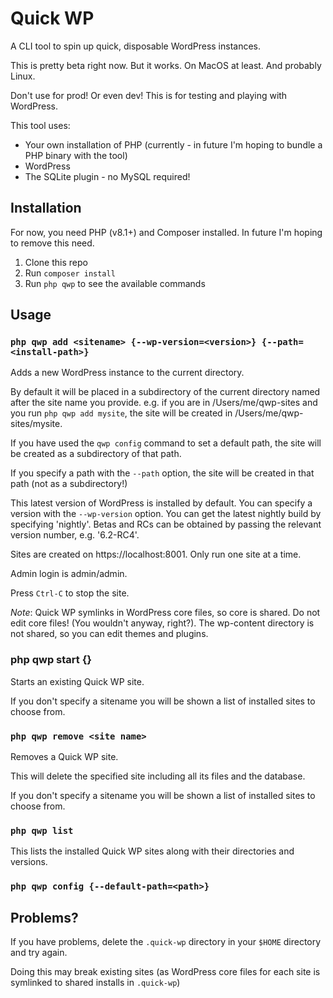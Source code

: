 # Quick WP

A CLI tool to spin up quick, disposable WordPress instances.

This is pretty beta right now. But it works. On MacOS at least. And probably Linux.

Don't use for prod! Or even dev! This is for testing and playing with WordPress.

This tool uses:
 - Your own installation of PHP (currently - in future I'm hoping to bundle a PHP binary with the tool)
 - WordPress
 - The SQLite plugin - no MySQL required!

## Installation

For now, you need PHP (v8.1+) and Composer installed. In future I'm hoping to remove this need.

1. Clone this repo
2. Run `composer install`
3. Run `php qwp` to see the available commands

## Usage

### `php qwp add <sitename> {--wp-version=<version>} {--path=<install-path>}`

Adds a new WordPress instance to the current directory.

By default it will be placed in a subdirectory of the current directory named after the site name you provide. e.g. if you
are in /Users/me/qwp-sites and you run `php qwp add mysite`, the site will be created in /Users/me/qwp-sites/mysite.

If you have used the `qwp config` command to set a default path, the site will be created as a subdirectory of that path.

If you specify a path with the `--path` option, the site will be created in that path (not as a subdirectory!)

This latest version of WordPress is installed by default. You can specify a version with the
`--wp-version` option. You can get the latest nightly build by specifying 'nightly'. Betas
and RCs can be obtained by passing the relevant version number, e.g. '6.2-RC4'.

Sites are created on https://localhost:8001. Only run one site at a time.

Admin login is admin/admin.

Press `Ctrl-C` to stop the site.

*Note*: Quick WP symlinks in WordPress core files, so core is shared. Do not edit core files! (You
wouldn't anyway, right?). The wp-content directory is not shared, so you can edit themes and plugins.

### php qwp start {<sitename>}

Starts an existing Quick WP site.

If you don't specify a sitename you will be shown a list of installed sites to choose from.

### `php qwp remove <site name>`

Removes a Quick WP site.

This will delete the specified site including all its files and the database.

If you don't specify a sitename you will be shown a list of installed sites to choose from.

### `php qwp list`

This lists the installed Quick WP sites along with their directories and versions.

### `php qwp config {--default-path=<path>}`



## Problems?

If you have problems, delete the `.quick-wp` directory in your `$HOME` directory and try again.

Doing this may break existing sites (as WordPress core files for each site is symlinked to shared installs in `.quick-wp`)
